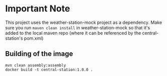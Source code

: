 # Important Note
This project uses the weather-station-mock project as a dependency. Make sure you run `maven clean install` in weather-station-mock so that it's added to the local maven repo (where it can be referenced by the central-station's pom.xml)
## Building of the image

```shell
mvn clean assembly:assembly
docker build -t central-station:1.0.0 .
```